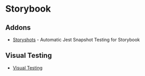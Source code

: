 # Storybook

## Addons

- [Storyshots](https://github.com/storybookjs/storybook/tree/master/addons/storyshots/storyshots-core) - Automatic Jest Snapshot Testing for Storybook

## Visual Testing

- [Visual Testing](https://storybook.js.org/docs/testing/automated-visual-testing/)
